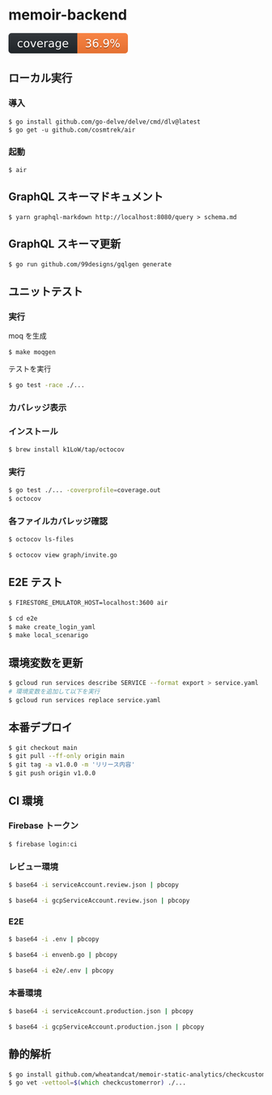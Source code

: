 # memoir-backend

![coverage](docs/coverage.svg)

## ローカル実行

### 導入

```
$ go install github.com/go-delve/delve/cmd/dlv@latest
$ go get -u github.com/cosmtrek/air
```

### 起動

```
$ air
```

## GraphQL スキーマドキュメント

```
$ yarn graphql-markdown http://localhost:8080/query > schema.md
```

## GraphQL スキーマ更新

```zsh
$ go run github.com/99designs/gqlgen generate
```

## ユニットテスト

### 実行

moq を生成

```zsh
$ make moqgen
```

テストを実行

```zsh
$ go test -race ./...
```

### カバレッジ表示

### インストール

```zsh
$ brew install k1LoW/tap/octocov
```

### 実行

```zsh
$ go test ./... -coverprofile=coverage.out
$ octocov
```

### 各ファイルカバレッジ確認

```zsh
$ octocov ls-files
```

```zsh
$ octocov view graph/invite.go
```

## E2E テスト

```zsh
$ FIRESTORE_EMULATOR_HOST=localhost:3600 air
```

```zsh
$ cd e2e
$ make create_login_yaml
$ make local_scenarigo
```

## 環境変数を更新

```zsh
$ gcloud run services describe SERVICE --format export > service.yaml
# 環境変数を追加して以下を実行
$ gcloud run services replace service.yaml
```

## 本番デプロイ

```zsh
$ git checkout main
$ git pull --ff-only origin main
$ git tag -a v1.0.0 -m 'リリース内容'
$ git push origin v1.0.0
```

## CI 環境

### Firebase トークン

```zsh
$ firebase login:ci
```

### レビュー環境

```zsh
$ base64 -i serviceAccount.review.json | pbcopy
```

```zsh
$ base64 -i gcpServiceAccount.review.json | pbcopy
```

### E2E

```zsh
$ base64 -i .env | pbcopy
```

```zsh
$ base64 -i envenb.go | pbcopy
```

```zsh
$ base64 -i e2e/.env | pbcopy
```

### 本番環境

```zsh
$ base64 -i serviceAccount.production.json | pbcopy
```

```zsh
$ base64 -i gcpServiceAccount.production.json | pbcopy
```

## 静的解析

```zsh
$ go install github.com/wheatandcat/memoir-static-analytics/checkcustomerror/cmd/checkcustomerror@v0.0.7
$ go vet -vettool=$(which checkcustomerror) ./...
```
